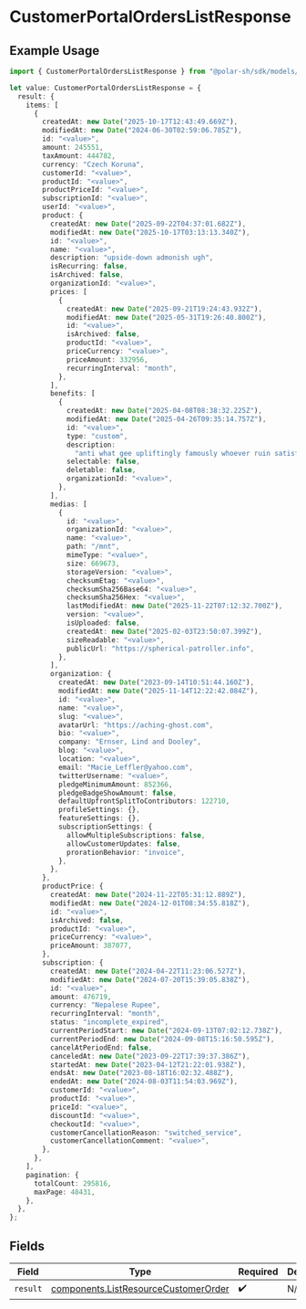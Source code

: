 # CustomerPortalOrdersListResponse

## Example Usage

```typescript
import { CustomerPortalOrdersListResponse } from "@polar-sh/sdk/models/operations/customerportalorderslist.js";

let value: CustomerPortalOrdersListResponse = {
  result: {
    items: [
      {
        createdAt: new Date("2025-10-17T12:43:49.669Z"),
        modifiedAt: new Date("2024-06-30T02:59:06.785Z"),
        id: "<value>",
        amount: 245551,
        taxAmount: 444782,
        currency: "Czech Koruna",
        customerId: "<value>",
        productId: "<value>",
        productPriceId: "<value>",
        subscriptionId: "<value>",
        userId: "<value>",
        product: {
          createdAt: new Date("2025-09-22T04:37:01.682Z"),
          modifiedAt: new Date("2025-10-17T03:13:13.340Z"),
          id: "<value>",
          name: "<value>",
          description: "upside-down admonish ugh",
          isRecurring: false,
          isArchived: false,
          organizationId: "<value>",
          prices: [
            {
              createdAt: new Date("2025-09-21T19:24:43.932Z"),
              modifiedAt: new Date("2025-05-31T19:26:40.800Z"),
              id: "<value>",
              isArchived: false,
              productId: "<value>",
              priceCurrency: "<value>",
              priceAmount: 332956,
              recurringInterval: "month",
            },
          ],
          benefits: [
            {
              createdAt: new Date("2025-04-08T08:38:32.225Z"),
              modifiedAt: new Date("2025-04-26T09:35:14.757Z"),
              id: "<value>",
              type: "custom",
              description:
                "anti what gee upliftingly famously whoever ruin satisfy ick",
              selectable: false,
              deletable: false,
              organizationId: "<value>",
            },
          ],
          medias: [
            {
              id: "<value>",
              organizationId: "<value>",
              name: "<value>",
              path: "/mnt",
              mimeType: "<value>",
              size: 669673,
              storageVersion: "<value>",
              checksumEtag: "<value>",
              checksumSha256Base64: "<value>",
              checksumSha256Hex: "<value>",
              lastModifiedAt: new Date("2025-11-22T07:12:32.700Z"),
              version: "<value>",
              isUploaded: false,
              createdAt: new Date("2025-02-03T23:50:07.399Z"),
              sizeReadable: "<value>",
              publicUrl: "https://spherical-patroller.info",
            },
          ],
          organization: {
            createdAt: new Date("2023-09-14T10:51:44.160Z"),
            modifiedAt: new Date("2025-11-14T12:22:42.084Z"),
            id: "<value>",
            name: "<value>",
            slug: "<value>",
            avatarUrl: "https://aching-ghost.com",
            bio: "<value>",
            company: "Ernser, Lind and Dooley",
            blog: "<value>",
            location: "<value>",
            email: "Macie_Leffler@yahoo.com",
            twitterUsername: "<value>",
            pledgeMinimumAmount: 852366,
            pledgeBadgeShowAmount: false,
            defaultUpfrontSplitToContributors: 122710,
            profileSettings: {},
            featureSettings: {},
            subscriptionSettings: {
              allowMultipleSubscriptions: false,
              allowCustomerUpdates: false,
              prorationBehavior: "invoice",
            },
          },
        },
        productPrice: {
          createdAt: new Date("2024-11-22T05:31:12.889Z"),
          modifiedAt: new Date("2024-12-01T08:34:55.818Z"),
          id: "<value>",
          isArchived: false,
          productId: "<value>",
          priceCurrency: "<value>",
          priceAmount: 387077,
        },
        subscription: {
          createdAt: new Date("2024-04-22T11:23:06.527Z"),
          modifiedAt: new Date("2024-07-20T15:39:05.838Z"),
          id: "<value>",
          amount: 476719,
          currency: "Nepalese Rupee",
          recurringInterval: "month",
          status: "incomplete_expired",
          currentPeriodStart: new Date("2024-09-13T07:02:12.738Z"),
          currentPeriodEnd: new Date("2024-09-08T15:16:50.595Z"),
          cancelAtPeriodEnd: false,
          canceledAt: new Date("2023-09-22T17:39:37.386Z"),
          startedAt: new Date("2023-04-12T21:22:01.938Z"),
          endsAt: new Date("2023-08-18T16:02:32.488Z"),
          endedAt: new Date("2024-08-03T11:54:03.969Z"),
          customerId: "<value>",
          productId: "<value>",
          priceId: "<value>",
          discountId: "<value>",
          checkoutId: "<value>",
          customerCancellationReason: "switched_service",
          customerCancellationComment: "<value>",
        },
      },
    ],
    pagination: {
      totalCount: 295816,
      maxPage: 48431,
    },
  },
};
```

## Fields

| Field                                                                                        | Type                                                                                         | Required                                                                                     | Description                                                                                  |
| -------------------------------------------------------------------------------------------- | -------------------------------------------------------------------------------------------- | -------------------------------------------------------------------------------------------- | -------------------------------------------------------------------------------------------- |
| `result`                                                                                     | [components.ListResourceCustomerOrder](../../models/components/listresourcecustomerorder.md) | :heavy_check_mark:                                                                           | N/A                                                                                          |